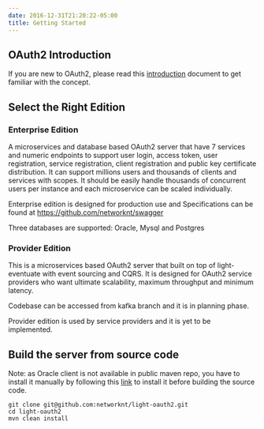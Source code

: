 ```yaml
---
date: 2016-12-31T21:20:22-05:00
title: Getting Started
---
```


## OAuth2 Introduction

If you are new to OAuth2, please read this [introduction](introduction/) document to get familiar 
with the concept. 

## Select the Right Edition

### Enterprise Edition


A microservices and database based OAuth2 server that have 7 services and numeric endpoints to 
support user login, access token, user registration, service registration, client 
registration and public key certificate distribution. It can support millions users 
and thousands of clients and services with scopes. It should be easily handle 
thousands of concurrent users per instance and each microservice can be scaled individually.

Enterprise edition is designed for production use and Specifications can be found at 
https://github.com/networknt/swagger

Three databases are supported: Oracle, Mysql and Postgres


### Provider Edition

This is a microservices based OAuth2 server that built on top of light-eventuate
with event sourcing and CQRS. It is designed for OAuth2 service providers who want
ultimate scalability, maximum throughput and minimum latency. 

Codebase can be accessed from kafka branch and it is in planning phase.

Provider edition is used by service providers and it is yet to be implemented.


## Build the server from source code

Note: as Oracle client is not available in public maven repo, you have to install it manually by
following this [link](https://dimitrisli.wordpress.com/2012/08/09/maven-install-ojdbc6/) to install
it before building the source code.

```
git clone git@github.com:networknt/light-oauth2.git
cd light-oauth2
mvn clean install
```
